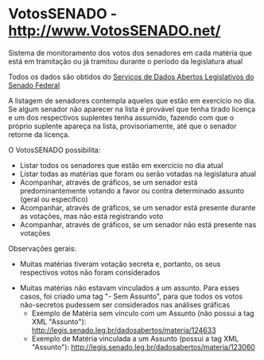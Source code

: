 # VotosSENADO - http://www.VotosSENADO.net/

Sistema de monitoramento dos votos dos senadores em cada matéria que está em tramitação ou já tramitou durante o período da legislatura atual

Todos os dados são obtidos do [Serviços de Dados Abertos Legislativos do Senado Federal](http://legis.senado.leg.br/dadosabertos/docs/index.html)

A listagem de senadores contempla aqueles que estão em exercício no dia. Se algum senador não aparecer na lista é provável que tenha tirado licença e um dos respectivos suplentes tenha assumido, fazendo com que o próprio suplente apareça na lista, provisoriamente, até que o senador retorne da licença.

O VotosSENADO possibilita:
  * Listar todos os senadores que estão em exercício no dia atual
  * Listar todas as matérias que foram ou serão votadas na legislatura atual
  * Acompanhar, através de gráficos, se um senador está predominantemente votando a favor ou contra determinado assunto (geral ou específico)
  * Acompanhar, através de gráficos, se um senador está presente durante as votações, mas não está registrando voto
  * Acompanhar, através de gráficos, se um senador não está presente nas votações


Observações gerais:
- Muitas matérias tiveram votação secreta e, portanto, os seus respectivos votos não foram considerados
* Muitas matérias não estavam vinculados a um assunto. Para esses casos, foi criado uma tag "- Sem Assunto", para que todos os votos não-secretos pudessem ser considerados nas análises gráficas  
  * Exemplo de Matéria sem vínculo com um Assunto (não possui a tag XML "Assunto"):
    http://legis.senado.leg.br/dadosabertos/materia/124633
  * Exemplo de Matéria vinculada a um Assunto (possui a tag XML "Assunto"):
    http://legis.senado.leg.br/dadosabertos/materia/123060
